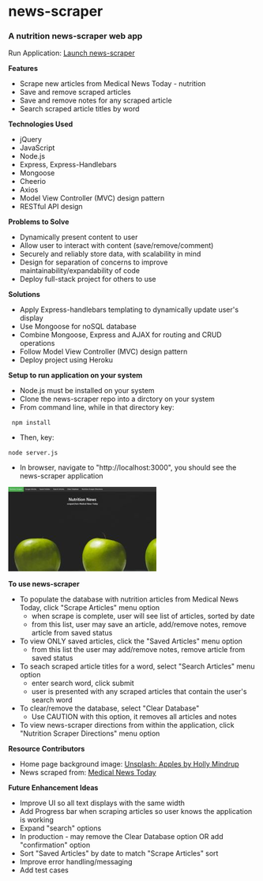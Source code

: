 # news-scraper

### A nutrition news-scraper web app

Run Application: [Launch news-scraper ](https://thawing-lowlands-88251.herokuapp.com/)

**Features**
* Scrape new articles from Medical News Today - nutrition
* Save and remove scraped articles
* Save and remove notes for any scraped article
* Search scraped article titles by word

**Technologies Used**
* jQuery
* JavaScript
* Node.js
* Express, Express-Handlebars
* Mongoose
* Cheerio
* Axios
* Model View Controller (MVC) design pattern
* RESTful API design

**Problems to Solve**
* Dynamically present content to user
* Allow user to interact with content (save/remove/comment)
* Securely and reliably store data, with scalability in mind
* Design for separation of concerns to improve maintainability/expandability of code
* Deploy full-stack project for others to use

**Solutions**
* Apply Express-handlebars templating to dynamically update user's display
* Use Mongoose for noSQL database
* Combine Mongoose, Express and AJAX for routing and CRUD operations
* Follow Model View Controller (MVC) design pattern
* Deploy project using Heroku

**Setup to run application on your system**
* Node.js must be installed on your system
* Clone the news-scraper repo into a dirctory on your system
* From command line, while in that directory key:
```
 npm install
```
* Then, key:
 ```
 node server.js
  ```
* In browser, navigate to "http://localhost:3000", you should see the news-scraper application

![Home Page](public/images/newsScraper_main.jpg)

**To use news-scraper**
* To populate the database with nutrition articles from Medical News Today, click "Scrape Articles" menu option
  * when scrape is complete, user will see list of articles, sorted by date
  * from this list, user may save an article, add/remove notes, remove article from saved status
* To view ONLY saved articles, click the "Saved Articles" menu option
  * from this list the user may add/remove notes, remove article from saved status
* To seach scraped article titles for a word, select "Search Articles" menu option
  * enter search word, click submit
  * user is presented with any scraped articles that contain the user's search word
* To clear/remove the database, select "Clear Database"
  * Use CAUTION with this option, it removes all articles and notes
* To view news-scraper directions from within the application, click "Nutrition Scraper Directions" menu option


**Resource Contributors**
* Home page background image: [Unsplash: Apples by Holly Mindrup](https://unsplash.com/photos/-uPDkAK6f8A)
* News scraped from: [Medical News Today](https://www.medicalnewstoday.com/categories/nutrition-diet)

**Future Enhancement Ideas**
* Improve UI so all text displays with the same width
* Add Progress bar when scraping articles so user knows the application is working
* Expand "search" options
* In production - may remove the Clear Database option OR add "confirmation" option
* Sort "Saved Articles" by date to match "Scrape Articles" sort
* Improve error handling/messaging
* Add test cases

